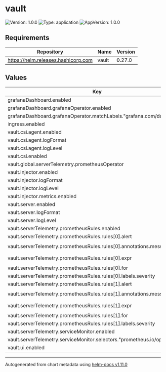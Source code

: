 # vault

![Version: 1.0.0](https://img.shields.io/badge/Version-1.0.0-informational?style=flat-square) ![Type: application](https://img.shields.io/badge/Type-application-informational?style=flat-square) ![AppVersion: 1.0.0](https://img.shields.io/badge/AppVersion-1.0.0-informational?style=flat-square)

## Requirements

| Repository | Name | Version |
|------------|------|---------|
| https://helm.releases.hashicorp.com | vault | 0.27.0 |

## Values

| Key | Type | Default | Description |
|-----|------|---------|-------------|
| grafanaDashboard.enabled | bool | `true` |  |
| grafanaDashboard.grafanaOperator.enabled | bool | `true` |  |
| grafanaDashboard.grafanaOperator.matchLabels."grafana.com/dashboards" | string | `"portefaix"` |  |
| ingress.enabled | bool | `false` |  |
| vault.csi.agent.enabled | bool | `true` |  |
| vault.csi.agent.logFormat | string | `"json"` |  |
| vault.csi.agent.logLevel | string | `"info"` |  |
| vault.csi.enabled | bool | `true` |  |
| vault.global.serverTelemetry.prometheusOperator | bool | `true` |  |
| vault.injector.enabled | bool | `true` |  |
| vault.injector.logFormat | string | `"json"` |  |
| vault.injector.logLevel | string | `"info"` |  |
| vault.injector.metrics.enabled | bool | `true` |  |
| vault.server.enabled | bool | `true` |  |
| vault.server.logFormat | string | `"json"` |  |
| vault.server.logLevel | string | `"info"` |  |
| vault.serverTelemetry.prometheusRules.enabled | bool | `true` |  |
| vault.serverTelemetry.prometheusRules.rules[0].alert | string | `"vault-HighResponseTime"` |  |
| vault.serverTelemetry.prometheusRules.rules[0].annotations.message | string | `"The response time of Vault is over 500ms on average over the last 5 minutes."` |  |
| vault.serverTelemetry.prometheusRules.rules[0].expr | string | `"vault_core_handle_request{quantile=\"0.5\"} > 500"` |  |
| vault.serverTelemetry.prometheusRules.rules[0].for | string | `"5m"` |  |
| vault.serverTelemetry.prometheusRules.rules[0].labels.severity | string | `"warning"` |  |
| vault.serverTelemetry.prometheusRules.rules[1].alert | string | `"vault-HighResponseTime"` |  |
| vault.serverTelemetry.prometheusRules.rules[1].annotations.message | string | `"The response time of Vault is over 1s on average over the last 5 minutes."` |  |
| vault.serverTelemetry.prometheusRules.rules[1].expr | string | `"vault_core_handle_request{quantile=\"0.5\"} > 1000"` |  |
| vault.serverTelemetry.prometheusRules.rules[1].for | string | `"5m"` |  |
| vault.serverTelemetry.prometheusRules.rules[1].labels.severity | string | `"critical"` |  |
| vault.serverTelemetry.serviceMonitor.enabled | bool | `true` |  |
| vault.serverTelemetry.serviceMonitor.selectors."prometheus.io/operator" | string | `"portefaix"` |  |
| vault.ui.enabled | bool | `true` |  |

----------------------------------------------
Autogenerated from chart metadata using [helm-docs v1.11.0](https://github.com/norwoodj/helm-docs/releases/v1.11.0)
